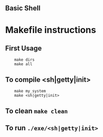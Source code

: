 Basic Shell
-----------

# Makefile instructions

## First Usage
```
    make dirs
    make all
```

## To compile <sh|getty|init>
```
    make my_system
    make <sh|getty|init>
```

## To clean `make clean`


## To run `./exe/<sh|getty|init>`
